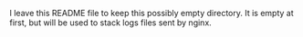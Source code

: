 I leave this README file to keep this possibly empty directory. 
It is empty at first, but will be used to stack logs files sent by nginx. 